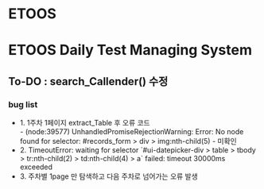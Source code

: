 # ETOOS

<h1> ETOOS Daily Test Managing System</h1>
<h2> To-DO : search_Callender() 수정 </h2>

<h3>bug list</h3>
<ul>

  <li> 1. 1주차 1페이지 extract_Table 후 오류 코드 </li>
- (node:39577) UnhandledPromiseRejectionWarning: Error: No node found for selector: #records_form > div > img:nth-child(5)
- 미확인

 <li>2. TimeoutError: waiting for selector `#ui-datepicker-div > table > tbody > tr:nth-child(2) > td:nth-child(4) > a` failed: timeout 30000ms exceeded </li>

<li> 3. 주차별 1page 만 탐색하고 다음 주차로 넘어가는 오류 발생</li>
  </ul>
